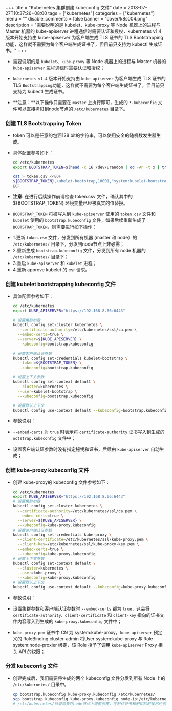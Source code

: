 +++
title = "Kubernetes 集群创建 kubeconfig 文件"
date = 2018-07-27T10:37:26+08:00
tags = ["kubernetes"]
categories = ["kubernetes"]
menu = ""
disable_comments = false
banner = "cover/k8s004.png"
description = "需要说明的是 kubelet、kube-proxy 等 Node 机器上的进程与 Master 机器的 kube-apiserver 进程通信时需要认证和授权，kubernetes v1.4 版本开始支持由 kube-apiserver 为客户端生成 TLS 证书的 TLS Bootstrapping功能，这样就不需要为每个客户端生成证书了，但目前只支持为 kubectl 生成证书。"
+++
- 需要说明的是 `kubelet`、`kube-proxy` 等 Node 机器上的进程与 Master 机器的 `kube-apiserver` 进程通信时需要认证和授权；
- `kubernetes v1.4` 版本开始支持由 `kube-apiserver` 为客户端生成 TLS 证书的 TLS `Bootstrapping`功能，这样就不需要为每个客户端生成证书了，但目前只支持为 kubectl 生成证书。

- **注意：**以下操作只需要在 `master` 上执行即可，生成的 `*.kubeconfig` 文件可以直接拷贝到node节点的 `/etc/kubernetes` 目录下。

### 创建 TLS Bootstrapping Token
- token 可以是任意的包涵128 bit的字符串，可以使用安全的随机数发生器生成。
- 具体配置参考如下：
  
    ```bash
    cd /etc/kubernetes
    export BOOTSTRAP_TOKEN=$(head -c 16 /dev/urandom | od -An -t x | tr -d ' ')
    
    cat > token.csv <<EOF
    ${BOOTSTRAP_TOKEN},kubelet-bootstrap,10001,"system:kubelet-bootstrap"
    EOF
    ```

- **注意**: 在进行后续操作前请检查 token.csv 文件，确认其中的 ${BOOTSTRAP_TOKEN} 环境变量已经被真实的值替换。

- `BOOTSTRAP_TOKEN` 将被写入到 `kube-apiserver` 使用的 `token.csv` 文件和 `kubelet` 使用的 `bootstrap.kubeconfig` 文件，如果后续重新生成了 `BOOTSTRAP_TOKEN`，则需要进行如下操作：
* 1.更新 `token.csv` 文件，分发到所有机器 (master 和 node）的 `/etc/kubernetes/` 目录下，分发到node节点上非必需；
* 2.重新生成 `bootstrap.kubeconfig` 文件，分发到所有 node 机器的 `/etc/kubernetes/` 目录下；
* 3.重启 `kube-apiserver` 和 `kubelet` 进程；
* 4.重新 approve kubelet 的 csr 请求。

### 创建 kubelet bootstrapping kubeconfig 文件
- 具体配置参考如下：
  
    ```bash
    cd /etc/kubernetes
    export KUBE_APISERVER="https://192.168.8.66:6443"
     
    # 设置集群参数
    kubectl config set-cluster kubernetes \
      --certificate-authority=/etc/kubernetes/ssl/ca.pem \
      --embed-certs=true \
      --server=${KUBE_APISERVER} \
      --kubeconfig=bootstrap.kubeconfig
      
    # 设置客户端认证参数
    kubectl config set-credentials kubelet-bootstrap \
      --token=${BOOTSTRAP_TOKEN} \
      --kubeconfig=bootstrap.kubeconfig
    
    # 设置上下文参数
    kubectl config set-context default \
      --cluster=kubernetes \
      --user=kubelet-bootstrap \
      --kubeconfig=bootstrap.kubeconfig
      
    # 设置默认上下文
    kubectl config use-context default --kubeconfig=bootstrap.kubeconfig
    ```

- 参数说明：
- `--embed-certs` 为 `true` 时表示将 `certificate-authority` 证书写入到生成的 `ootstrap.kubeconfig` 文件中；
- 设置客户端认证参数时没有指定秘钥和证书，后续由 `kube-apiserver` 自动生成；

### 创建 kube-proxy kubeconfig 文件
- 创建 kube-proxy的 kubeconfig 文件参考如下：
  
    ```bash
    cd /etc/kubernetes
    export KUBE_APISERVER="https://192.168.8.66:6443"
    # 设置集群参数
    kubectl config set-cluster kubernetes \
      --certificate-authority=/etc/kubernetes/ssl/ca.pem \
      --embed-certs=true \
      --server=${KUBE_APISERVER} \
      --kubeconfig=kube-proxy.kubeconfig
    # 设置客户端认证参数
    kubectl config set-credentials kube-proxy \
      --client-certificate=/etc/kubernetes/ssl/kube-proxy.pem \
      --client-key=/etc/kubernetes/ssl/kube-proxy-key.pem \
      --embed-certs=true \
      --kubeconfig=kube-proxy.kubeconfig
    # 设置上下文参数
    kubectl config set-context default \
      --cluster=kubernetes \
      --user=kube-proxy \
      --kubeconfig=kube-proxy.kubeconfig
    # 设置默认上下文
    kubectl config use-context default --kubeconfig=kube-proxy.kubeconfig
    ```
- 参数说明：
- 设置集群参数和客户端认证参数时 `--embed-certs` 都为 `true`，这会将 `certificate-authority、client-certificate` 和 `client-key` 指向的证书文件内容写入到生成的 `kube-proxy.kubeconfig` 文件中；
- `kube-proxy.pem` 证书中 CN 为 system:kube-proxy，`kube-apiserver` 预定义的 RoleBinding cluster-admin 将User system:kube-proxy 与 Role system:node-proxier 绑定，该 Role 授予了调用 `kube-apiserver` Proxy 相关 API 的权限；

### 分发 kubeconfig 文件
- 创建完成后，我们需要将生成的两个 kubeconfig 文件分发到所有 Node 上的 `/etc/kubernetes/` 目录中。
  
    ```bash
    cp bootstrap.kubeconfig kube-proxy.kubeconfig /etc/kubernetes/
    scp bootstrap.kubeconfig kube-proxy.kubeconfig node-ip:/etc/kubernetes/
    # /etc/kubernetes/目录需要在node节点上提前创建，在制作证书和密钥的时候已经创建了所以不再赘述
    ```
